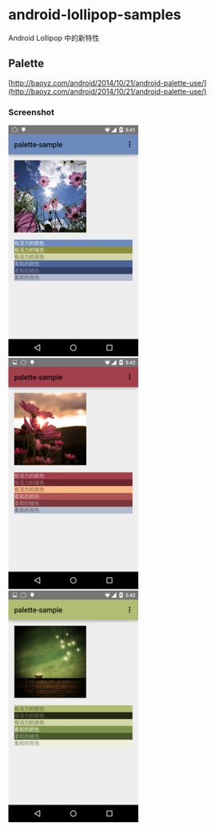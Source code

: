 android-lollipop-samples
========================

Android Lollipop 中的新特性  

## Palette

[http://baoyz.com/android/2014/10/21/android-palette-use/](http://baoyz.com/android/2014/10/21/android-palette-use/)

### Screenshot

<p>
   <img src="https://raw.githubusercontent.com/baoboy/baoboy.github.io/master/images/screenshots/palette_1.png" width="260" alt="screenshot"/>
   &nbsp;&nbsp;
   <img src="https://raw.githubusercontent.com/baoboy/baoboy.github.io/master/images/screenshots/palette_2.png" width="260" alt="screenshot"/>
   &nbsp;&nbsp;
   <img src="https://raw.githubusercontent.com/baoboy/baoboy.github.io/master/images/screenshots/palette_3.png" width="260" alt="screenshot"/>
</p>
